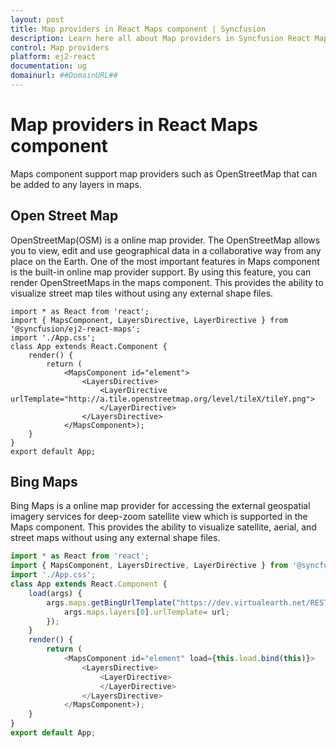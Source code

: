 ```yaml
---
layout: post
title: Map providers in React Maps component | Syncfusion
description: Learn here all about Map providers in Syncfusion React Maps component of Syncfusion Essential JS 2 and more.
control: Map providers 
platform: ej2-react
documentation: ug
domainurl: ##DomainURL##
---
```


# Map providers in React Maps component

Maps component support map providers such as OpenStreetMap that can be added to any layers in maps.

## Open Street Map

OpenStreetMap(OSM) is a online map provider. The OpenStreetMap allows you to view, edit and use geographical data in a collaborative way from any place on the Earth. One of the most important features in Maps component is the built-in online map provider support. By using this feature, you can render OpenStreetMaps in the maps component. This provides the ability to visualize street map tiles without using any external shape files.


``` tsx
import * as React from 'react';
import { MapsComponent, LayersDirective, LayerDirective } from '@syncfusion/ej2-react-maps';
import './App.css';
class App extends React.Component {
    render() {
        return (
            <MapsComponent id="element">
                <LayersDirective>
                    <LayerDirective urlTemplate="http://a.tile.openstreetmap.org/level/tileX/tileY.png">
                    </LayerDirective>
                </LayersDirective>
            </MapsComponent>);
    }
}
export default App;
```


## Bing Maps

Bing Maps is a online map provider for accessing the external geospatial imagery services for deep-zoom satellite view which is supported in the Maps component. This provides the ability to visualize satellite, aerial, and street maps without using any external shape files.


```ts
import * as React from 'react';
import { MapsComponent, LayersDirective, LayerDirective } from '@syncfusion/ej2-react-maps';
import './App.css';
class App extends React.Component {
    load(args) {
        args.maps.getBingUrlTemplate("https://dev.virtualearth.net/REST/V1/Imagery/Metadata/AerialWithLabel?output=json&uriScheme=https&key=?").then(function(url) {
            args.maps.layers[0].urlTemplate= url;
        });
    }
    render() {
        return (
            <MapsComponent id="element" load={this.load.bind(this)}>
                <LayersDirective>
                    <LayerDirective>
                    </LayerDirective>
                </LayersDirective>
            </MapsComponent>);
    }
}
export default App;
```